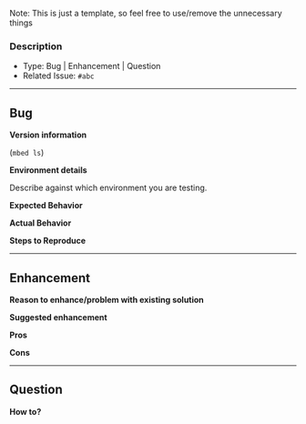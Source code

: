 Note: This is just a template, so feel free to use/remove the unnecessary things

### Description
- Type: Bug | Enhancement | Question
- Related Issue: `#abc`

---------------------------------------------------------------
## Bug

**Version information**

(`mbed ls`)

**Environment details**

Describe against which environment you are testing.

**Expected Behavior**

**Actual Behavior**

**Steps to Reproduce**

----------------------------------------------------------------
## Enhancement

**Reason to enhance/problem with existing solution**

**Suggested enhancement**

**Pros**

**Cons**

-----------------------------------------------------------------

## Question

**How to?**

